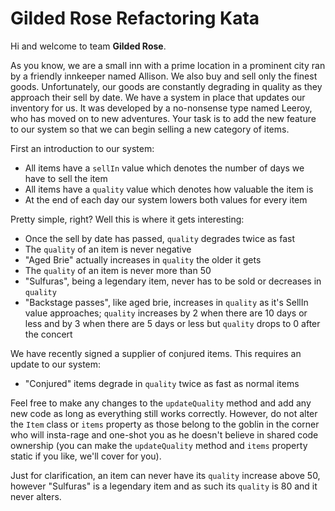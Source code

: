# Gilded Rose Refactoring Kata

Hi and welcome to team **Gilded Rose**.

As you know, we are a small inn with a prime location in a prominent city ran by a friendly innkeeper named Allison. We also buy and sell only the finest goods. Unfortunately, our goods are constantly degrading in quality as they approach their sell by date. We have a system in place that updates our inventory for us. It was developed by a no-nonsense type named Leeroy, who has moved on to new adventures. Your task is to add the new feature to our system so that we can begin selling a new category of items.

First an introduction to our system:

- All items have a `sellIn` value which denotes the number of days we have to sell the item
- All items have a `quality` value which denotes how valuable the item is
- At the end of each day our system lowers both values for every item

Pretty simple, right? Well this is where it gets interesting:

- Once the sell by date has passed, `quality` degrades twice as fast
- The `quality` of an item is never negative
- "Aged Brie" actually increases in `quality` the older it gets
- The `quality` of an item is never more than 50
- "Sulfuras", being a legendary item, never has to be sold or decreases in `quality`
- "Backstage passes", like aged brie, increases in `quality` as it's SellIn value approaches; `quality` increases by 2 when there are 10 days or less and by 3 when there are 5 days or less but `quality` drops to 0 after the concert

We have recently signed a supplier of conjured items. This requires an update to our system:

- "Conjured" items degrade in `quality` twice as fast as normal items

Feel free to make any changes to the `updateQuality` method and add any new code as long as everything still works correctly. However, do not alter the `Item` class or `items` property as those belong to the goblin in the corner who will insta-rage and one-shot you as he doesn't believe in shared code ownership (you can make the `updateQuality` method and `items` property static if you like, we'll cover for you).

Just for clarification, an item can never have its `quality` increase above 50, however "Sulfuras" is a legendary item and as such its `quality` is 80 and it never alters.
